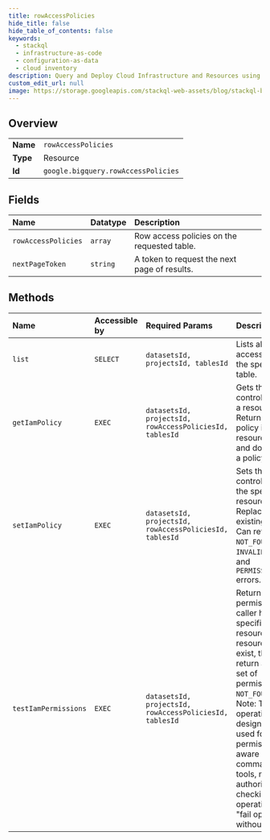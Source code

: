 ```yaml
---
title: rowAccessPolicies
hide_title: false
hide_table_of_contents: false
keywords:
  - stackql
  - infrastructure-as-code
  - configuration-as-data
  - cloud inventory
description: Query and Deploy Cloud Infrastructure and Resources using SQL
custom_edit_url: null
image: https://storage.googleapis.com/stackql-web-assets/blog/stackql-blog-post-featured-image.png
---
```

  
    

## Overview
<table><tbody>
<tr><td><b>Name</b></td><td><code>rowAccessPolicies</code></td></tr>
<tr><td><b>Type</b></td><td>Resource</td></tr>
<tr><td><b>Id</b></td><td><code>google.bigquery.rowAccessPolicies</code></td></tr>
</tbody></table>

## Fields
| Name | Datatype | Description |
|:-----|:---------|:------------|
| `rowAccessPolicies` | `array` | Row access policies on the requested table. |
| `nextPageToken` | `string` | A token to request the next page of results. |
## Methods
| Name | Accessible by | Required Params | Description |
|:-----|:--------------|:----------------|:------------|
| `list` | `SELECT` | `datasetsId, projectsId, tablesId` | Lists all row access policies on the specified table. |
| `getIamPolicy` | `EXEC` | `datasetsId, projectsId, rowAccessPoliciesId, tablesId` | Gets the access control policy for a resource. Returns an empty policy if the resource exists and does not have a policy set. |
| `setIamPolicy` | `EXEC` | `datasetsId, projectsId, rowAccessPoliciesId, tablesId` | Sets the access control policy on the specified resource. Replaces any existing policy. Can return `NOT_FOUND`, `INVALID_ARGUMENT`, and `PERMISSION_DENIED` errors. |
| `testIamPermissions` | `EXEC` | `datasetsId, projectsId, rowAccessPoliciesId, tablesId` | Returns permissions that a caller has on the specified resource. If the resource does not exist, this will return an empty set of permissions, not a `NOT_FOUND` error. Note: This operation is designed to be used for building permission-aware UIs and command-line tools, not for authorization checking. This operation may "fail open" without warning. |
